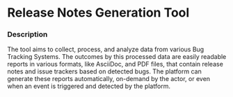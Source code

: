 # Release Notes Generation Tool
### Description
The tool aims to collect, process, and analyze data from various Bug Tracking Systems. The outcomes by this processed data are easily readable reports in various formats, like AsciiDoc, and PDF files, that contain release notes and issue trackers based on detected bugs. The platform can generate these reports automatically, on-demand by the actor, or even when an event is triggered and detected by the platform.
